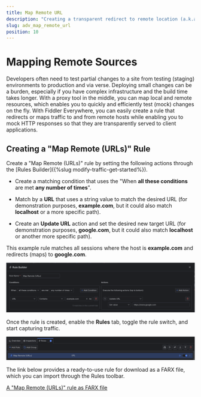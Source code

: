 ```yaml
---
title: Map Remote URL
description: "Creating a transparent redirect to remote location (a.k.a. mapping remote URL) while using Fiddler's rules."
slug: adv_map_remote_url
position: 10
---
```


# Mapping Remote Sources


Developers often need to test partial changes to a site from testing (staging) environments to production and via verse. Deploying small changes can be a burden, especially if you have complex infrastructure and the build time takes longer. With a proxy tool in the middle, you can map local and remote resources, which enables you to quickly and efficiently test (mock) changes on the fly. With Fiddler Everywhere, you can easily create a rule that redirects or maps traffic to and from remote hosts while enabling you to mock HTTP responses so that they are transparently served to client applications.

## Creating a "Map Remote (URLs)" Rule

Create a "Map Remote (URLs)" rule by setting the following actions through the [Rules Builder]({%slug modify-traffic-get-started%}).

- Create a matching condition that uses the "When **all these conditions** are met **any number of times**". 

- Match by a **URL** that uses a string value to match the desired URL (for demonstration purposes, **example.com**, but it could also match **localhost** or a more specific path).

- Create an **Update URL** action and set the desired new target URL (for demonstration purposes, **google.com**, but it could also match **localhost** or another more specific path).

This example rule matches all sessions where the host is **example.com** and redirects (maps) to **google.com**.

![Creating "Map Remote (URLs)" rule](../../images/advanced/adv-map-remote-urls.png)


Once the rule is created, enable the **Rules** tab, toggle the rule switch, and start capturing traffic.

![Activating the "Map Remote (URLs)" rule](../../images/advanced/adv-map-remote-urls-active.png)

The link below provides a ready-to-use rule for download as a FARX file, which you can import through the Rules toolbar.

[A "Map Remote (URLs)" rule as FARX file](https://github.com/telerik/fiddler-everywhere/rules/tooling/rmap-remote-utls)
 
 